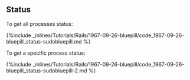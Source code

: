 

## Status

To get all processes status:



{%include _inlines/Tutorials/Rails/1967-09-26-bluepill/code_1967-09-26-bluepill_status-sudobluepill.md %}




To get a specific process status:



{%include _inlines/Tutorials/Rails/1967-09-26-bluepill/code_1967-09-26-bluepill_status-sudobluepill-2.md %}




